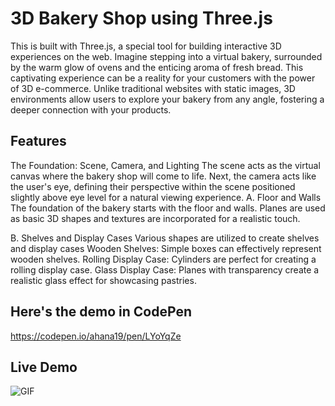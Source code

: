 # 3D Bakery Shop using Three.js
This is built with Three.js, a special tool for building interactive 3D experiences on the web.
Imagine stepping into a virtual bakery, surrounded by the warm glow of ovens and the enticing aroma of fresh bread. This captivating experience can be a reality for your customers with the power of 3D e-commerce. Unlike traditional websites with static images, 3D environments allow users to explore your bakery from any angle, fostering a deeper connection with your products.
## Features
The Foundation: Scene, Camera, and Lighting
The scene acts as the virtual canvas where the bakery shop will come to life. Next, the camera acts like the user's eye, defining their perspective within the scene positioned  slightly above eye level for a natural viewing experience.
A. Floor and Walls
The foundation of the bakery starts with the floor and walls. Planes are used as basic 3D shapes and textures are incorporated for a realistic touch.

B. Shelves and Display Cases
Various shapes are utilized to create shelves and display cases
Wooden Shelves: Simple boxes can effectively represent wooden shelves.
Rolling Display Case: Cylinders are perfect for creating a rolling display case.
Glass Display Case: Planes with transparency create a realistic glass effect for showcasing pastries.

## Here's the demo in CodePen
https://codepen.io/ahana19/pen/LYoYqZe

## Live Demo


![GIF](https://github.com/Ahana19/3D-Bakery-Shop/assets/96533569/b49ac180-fc52-48e9-9808-9a42a2c13159)
